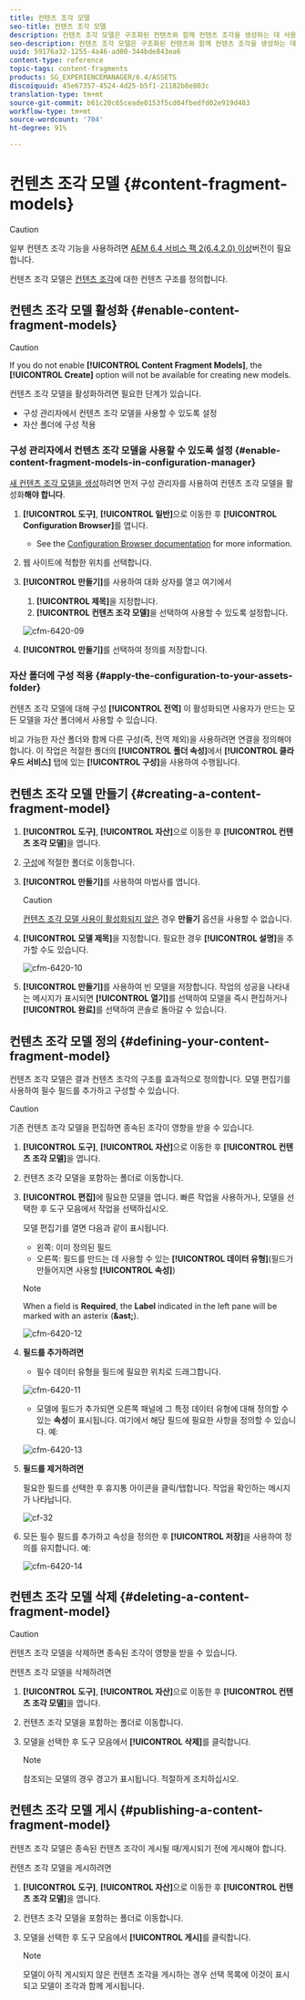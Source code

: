 ```yaml
---
title: 컨텐츠 조각 모델
seo-title: 컨텐츠 조각 모델
description: 컨텐츠 조각 모델은 구조화된 컨텐츠와 함께 컨텐츠 조각을 생성하는 데 사용됩니다.
seo-description: 컨텐츠 조각 모델은 구조화된 컨텐츠와 함께 컨텐츠 조각을 생성하는 데 사용됩니다.
uuid: 59176a32-1255-4a46-ad00-344bde843ea6
content-type: reference
topic-tags: content-fragments
products: SG_EXPERIENCEMANAGER/6.4/ASSETS
discoiquuid: 45e67357-4524-4d25-b5f1-21182b8e803c
translation-type: tm+mt
source-git-commit: b61c20c65ceade0153f5cd04fbedfd02e919d483
workflow-type: tm+mt
source-wordcount: '704'
ht-degree: 91%

---
```



# 컨텐츠 조각 모델 {#content-fragment-models}

>[!CAUTION]
>
>일부 컨텐츠 조각 기능을 사용하려면 [AEM 6.4 서비스 팩 2(6.4.2.0) 이상](../release-notes/sp-release-notes.md)버전이 필요합니다.

컨텐츠 조각 모델은 [컨텐츠 조각](content-fragments.md)에 대한 컨텐츠 구조를 정의합니다.

## 컨텐츠 조각 모델 활성화 {#enable-content-fragment-models}

>[!CAUTION]
>
>If you do not enable **[!UICONTROL Content Fragment Models]**, the **[!UICONTROL Create]** option will not be available for creating new models.

컨텐츠 조각 모델을 활성화하려면 필요한 단계가 있습니다.

* 구성 관리자에서 컨텐츠 조각 모델을 사용할 수 있도록 설정
* 자산 폴더에 구성 적용

### 구성 관리자에서 컨텐츠 조각 모델을 사용할 수 있도록 설정 {#enable-content-fragment-models-in-configuration-manager}

[새 컨텐츠 조각 모델을 생성](#creating-a-content-fragment-model)하려면 먼저 구성 관리자를 사용하여 컨텐츠 조각 모델을 활성화&#x200B;**해야 합니다**.

1. **[!UICONTROL 도구]**, **[!UICONTROL 일반]**&#x200B;으로 이동한 후 **[!UICONTROL Configuration Browser]**&#x200B;를 엽니다.
   * See the [Configuration Browser documentation](/help/sites-administering/configurations.md) for more information.
1. 웹 사이트에 적합한 위치를 선택합니다.
1. **[!UICONTROL 만들기]**&#x200B;를 사용하여 대화 상자를 열고 여기에서

   1. **[!UICONTROL 제목]**&#x200B;을 지정합니다.
   1. **[!UICONTROL 컨텐츠 조각 모델]**&#x200B;을 선택하여 사용할 수 있도록 설정합니다.

   ![cfm-6420-09](assets/cfm-6420-09.png)

1. **[!UICONTROL 만들기]**&#x200B;를 선택하여 정의를 저장합니다.

### 자산 폴더에 구성 적용 {#apply-the-configuration-to-your-assets-folder}

컨텐츠 조각 모델에 대해 구성 **[!UICONTROL 전역]** 이 활성화되면 사용자가 만드는 모든 모델을 자산 폴더에서 사용할 수 있습니다.

비교 가능한 자산 폴더와 함께 다른 구성(즉, 전역 제외)을 사용하려면 연결을 정의해야 합니다. 이 작업은 적절한 폴더의 **[!UICONTROL 폴더 속성]**&#x200B;에서 **[!UICONTROL 클라우드 서비스]** 탭에 있는 **[!UICONTROL 구성]**&#x200B;을 사용하여 수행됩니다.

## 컨텐츠 조각 모델 만들기 {#creating-a-content-fragment-model}

1. **[!UICONTROL 도구]**, **[!UICONTROL 자산]**&#x200B;으로 이동한 후 **[!UICONTROL 컨텐츠 조각 모델]**&#x200B;을 엽니다.
1. [구성](#enable-content-fragment-models)에 적절한 폴더로 이동합니다.
1. **[!UICONTROL 만들기]**&#x200B;를 사용하여 마법사를 엽니다.

   >[!CAUTION]
   >
   >[컨텐츠 조각 모델 사용이 활성화되지 않은](#enable-content-fragment-models) 경우 **만들기** 옵션을 사용할 수 없습니다.

1. **[!UICONTROL 모델 제목]**&#x200B;을 지정합니다. 필요한 경우 **[!UICONTROL 설명]**&#x200B;을 추가할 수도 있습니다.

   ![cfm-6420-10](assets/cfm-6420-10.png)

1. **[!UICONTROL 만들기]**&#x200B;를 사용하여 빈 모델을 저장합니다. 작업의 성공을 나타내는 메시지가 표시되면 **[!UICONTROL 열기]**&#x200B;를 선택하여 모델을 즉시 편집하거나 **[!UICONTROL 완료]**&#x200B;를 선택하여 콘솔로 돌아갈 수 있습니다.

## 컨텐츠 조각 모델 정의 {#defining-your-content-fragment-model}

컨텐츠 조각 모델은 결과 컨텐츠 조각의 구조를 효과적으로 정의합니다. 모델 편집기를 사용하여 필수 필드를 추가하고 구성할 수 있습니다.

>[!CAUTION]
>
>기존 컨텐츠 조각 모델을 편집하면 종속된 조각이 영향을 받을 수 있습니다.

1. **[!UICONTROL 도구]**, **[!UICONTROL 자산]**&#x200B;으로 이동한 후 **[!UICONTROL 컨텐츠 조각 모델]**&#x200B;을 엽니다.

1. 컨텐츠 조각 모델을 포함하는 폴더로 이동합니다.
1. **[!UICONTROL 편집]**&#x200B;에 필요한 모델을 엽니다. 빠른 작업을 사용하거나, 모델을 선택한 후 도구 모음에서 작업을 선택하십시오.

   모델 편집기를 열면 다음과 같이 표시됩니다.

   * 왼쪽: 이미 정의된 필드
   * 오른쪽: 필드를 만드는 데 사용할 수 있는 **[!UICONTROL 데이터 유형]**(필드가 만들어지면 사용할 **[!UICONTROL 속성]**)

   >[!NOTE]
   >
   >When a field is **Required**, the **Label** indicated in the left pane will be marked with an asterix (**&amp;ast;**).

   ![cfm-6420-12](assets/cfm-6420-12.png)

1. **필드를 추가하려면**

   * 필수 데이터 유형을 필드에 필요한 위치로 드래그합니다.

   ![cfm-6420-11](assets/cfm-6420-11.png)

   * 모델에 필드가 추가되면 오른쪽 패널에 그 특정 데이터 유형에 대해 정의할 수 있는 **속성**&#x200B;이 표시됩니다. 여기에서 해당 필드에 필요한 사항을 정의할 수 있습니다. 예:

   ![cfm-6420-13](assets/cfm-6420-13.png)

1. **필드를 제거하려면**

   필요한 필드를 선택한 후 휴지통 아이콘을 클릭/탭합니다. 작업을 확인하는 메시지가 나타납니다.

   ![cf-32](assets/cf-32.png)

1. 모든 필수 필드를 추가하고 속성을 정의한 후 **[!UICONTROL 저장]**&#x200B;을 사용하여 정의를 유지합니다. 예:

   ![cfm-6420-14](assets/cfm-6420-14.png)

## 컨텐츠 조각 모델 삭제 {#deleting-a-content-fragment-model}

>[!CAUTION]
>
>컨텐츠 조각 모델을 삭제하면 종속된 조각이 영향을 받을 수 있습니다.

컨텐츠 조각 모델을 삭제하려면

1. **[!UICONTROL 도구]**, **[!UICONTROL 자산]**&#x200B;으로 이동한 후 **[!UICONTROL 컨텐츠 조각 모델]**&#x200B;을 엽니다.

1. 컨텐츠 조각 모델을 포함하는 폴더로 이동합니다.
1. 모델을 선택한 후 도구 모음에서 **[!UICONTROL 삭제]**&#x200B;를 클릭합니다.

   >[!NOTE]
   >
   >참조되는 모델의 경우 경고가 표시됩니다. 적절하게 조치하십시오.

## 컨텐츠 조각 모델 게시 {#publishing-a-content-fragment-model}

컨텐츠 조각 모델은 종속된 컨텐츠 조각이 게시될 때/게시되기 전에 게시해야 합니다.

컨텐츠 조각 모델을 게시하려면

1. **[!UICONTROL 도구]**, **[!UICONTROL 자산]**&#x200B;으로 이동한 후 **[!UICONTROL 컨텐츠 조각 모델]**&#x200B;을 엽니다.

1. 컨텐츠 조각 모델을 포함하는 폴더로 이동합니다.
1. 모델을 선택한 후 도구 모음에서 **[!UICONTROL 게시]**&#x200B;를 클릭합니다.

   >[!NOTE]
   >
   >모델이 아직 게시되지 않은 컨텐츠 조각을 게시하는 경우 선택 목록에 이것이 표시되고 모델이 조각과 함께 게시됩니다.

